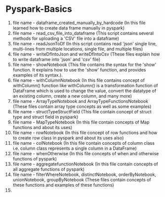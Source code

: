 # Pyspark-Basics

1) file name - dataframe_created_manually_by_hardcode (In this file learned how to create data frame manually in pyspark)
2) file name - read_csv_file_into_dataframe (This script contains several methods for uploading a 'CSV' file into a dataframe)
3) file name - readJsonToDf (In this script contains read 'json' single line, multi-lines from multiple locations, single file, and multiple files)  
4) file name - writeDfIntoJson and writeDfIntoCsv (These files explain how to write dataframe into 'json' and 'csv' file)
5) file name - showNotebook (This file contains the syntax for the 'show' function. It explains how to use the 'show' function, and provides examples of its syntax.).
6) file name - withColumnNotebook (In this file contains concept of withColumn() function like withColumn() is a transformation function of DataFrame which is used to change the value, convert the datatype of an existing column, create a new column, and many more)
7) file name - ArrayTypeNotebook and ArrayTypeFunctionsNotebook (These files contain array type concepts as well as some examples)
8) file name - structTypeStructField (This file contain concept of struct type and struct field in pyspark)
9) file name - MapTypeNotebook (In this file contain concepts of Map functions and about its uses)
10) file name - rowNotebook (In this file concept of row functions and how to create row class in pyspark and about its uses also)
11) file name - colNotebook (In this file contain concepts of column class i.e. column class represents a single column in a DataFrame)
12) file name - whenOtherwise (In this file concepts of when and otherwise functions of pyspark)
13) file name - aggregatefunctionNotebook (In this file contain concepts of all aggregate functions of pyspark)
14) file name - filterWhereNotebook, distinctNotebook, orderByNotebook, unionNotebook, groupByNotebook (These files contain concepts of these functions and examples of these functions)
15) 

